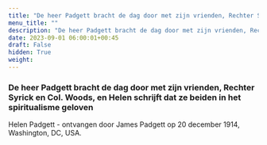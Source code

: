 ```yaml
---
title: "De heer Padgett bracht de dag door met zijn vrienden, Rechter Syrick en Col. Woods, en Helen schrijft dat ze beiden in het spiritualisme geloven"
menu_title: ""
description: "De heer Padgett bracht de dag door met zijn vrienden, Rechter Syrick en Col. Woods, en Helen schrijft dat ze beiden in het spiritualisme geloven"
date: 2023-09-01 06:00:01+00:45
draft: False
hidden: True
weight:
---
```

### De heer Padgett bracht de dag door met zijn vrienden, Rechter Syrick en Col. Woods, en Helen schrijft dat ze beiden in het spiritualisme geloven

Helen Padgett - ontvangen door James Padgett op 20 december 1914, Washington, DC, USA.
